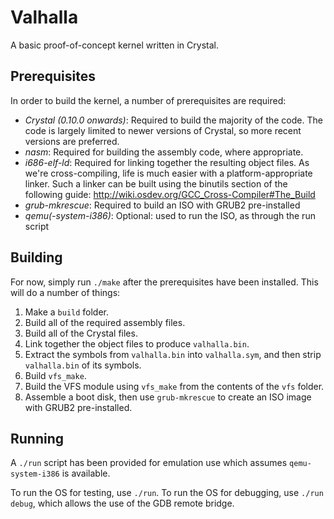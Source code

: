 # Valhalla
A basic proof-of-concept kernel written in Crystal.

## Prerequisites
In order to build the kernel, a number of prerequisites are required:

* *Crystal (0.10.0 onwards)*: Required to build the majority of the code. The code is largely limited to newer versions of Crystal, so more recent versions are preferred.
* *nasm*: Required for building the assembly code, where appropriate.
* *i686-elf-ld*: Required for linking together the resulting object files. As we're cross-compiling, life is much easier with a platform-appropriate linker. Such a linker can be built using the binutils section of the following guide: http://wiki.osdev.org/GCC_Cross-Compiler#The_Build
* *grub-mkrescue*: Required to build an ISO with GRUB2 pre-installed
* *qemu(-system-i386)*: Optional: used to run the ISO, as through the run script

## Building
For now, simply run `./make` after the prerequisites have been installed. This will do a number of things:

1. Make a `build` folder.
2. Build all of the required assembly files.
3. Build all of the Crystal files.
4. Link together the object files to produce `valhalla.bin`.
5. Extract the symbols from `valhalla.bin` into `valhalla.sym`, and then strip `valhalla.bin` of its symbols.
6. Build `vfs_make`.
7. Build the VFS module using `vfs_make` from the contents of the `vfs` folder.
8. Assemble a boot disk, then use `grub-mkrescue` to create an ISO image with GRUB2 pre-installed.

## Running
A `./run` script has been provided for emulation use which assumes `qemu-system-i386` is available.

To run the OS for testing, use `./run`.
To run the OS for debugging, use `./run debug`, which allows the use of the GDB remote bridge.

